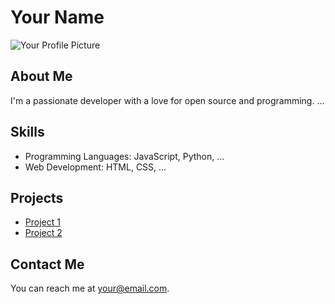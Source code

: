 # Your Name
![Your Profile Picture](link_to_your_picture)

## About Me
I'm a passionate developer with a love for open source and programming. ...

## Skills
- Programming Languages: JavaScript, Python, ...
- Web Development: HTML, CSS, ...

## Projects
- [Project 1](link_to_project_1)
- [Project 2](link_to_project_2)

## Contact Me
You can reach me at [your@email.com](mailto:your@email.com).

